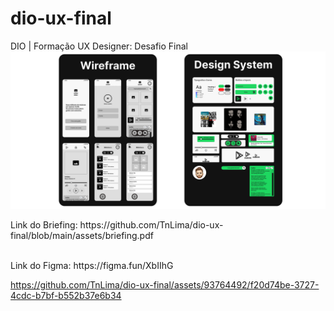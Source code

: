 # dio-ux-final
DIO | Formação UX Designer: Desafio Final
![profile](https://github.com/TnLima/dio-ux-final/blob/main/assets/design-system.jpg)
<p>Link do Briefing: https://github.com/TnLima/dio-ux-final/blob/main/assets/briefing.pdf</p> <br>
Link do Figma: https://figma.fun/XbIIhG


https://github.com/TnLima/dio-ux-final/assets/93764492/f20d74be-3727-4cdc-b7bf-b552b37e6b34

